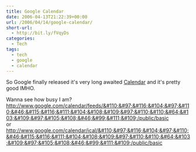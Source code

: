```yaml
---
title: Google Calendar
date: 2006-04-13T21:22:39+00:00
url: /2006/04/14/google-calendar/
short-url:
  - http://bit.ly/fVqyDs
categories:
  - Tech
tags:
  - tech
  - google
  - calendar
---
```

So Google finally released it's very long awaited <a href="http://www.google.com/calendar/render">Calendar</a> and it's pretty good IMHO.

Wanna see how busy I am?<br /> http://www.google.com/calendar/feeds/&#110;&#97;&#116;&#104;&#97;&#110;&#46;&#115;&#116;&#111;&#104;&#108;&#109;&#97;&#110;&#110;&#64;&#103;&#109;&#97;&#105;&#108;&#46;&#99;&#111;&#109;/public/basic<br /> or<br /> http://www.google.com/calendar/ical/&#110;&#97;&#116;&#104;&#97;&#110;&#46;&#115;&#116;&#111;&#104;&#108;&#109;&#97;&#110;&#110;&#64;&#103;&#109;&#97;&#105;&#108;&#46;&#99;&#111;&#109;/public/basic